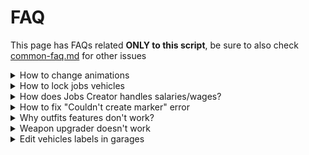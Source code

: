 # FAQ

This page has FAQs related **ONLY to this script**, be sure to also check [common-faq.md](../jaksams-scripts/common-faq.md "mention") for other issues

<details>

<summary>How to change animations</summary>

[This is a list of usable animations](https://en.los-santos-multiplayer.com/dev.airdancer?cxt=anim)

* Bigger text is the animation dictionary
* Smaller text is animation name

[This is the list of usable scenarios](https://wiki.rage.mp/index.php?title=Scenarios)

The main difference between scenarios and animations, is that usually a scenario have a object attached to animation

_It's not possible to use external animations_

**Note: not all animations in the lists work**

</details>

<details>

<summary>How to lock jobs vehicles</summary>

To lock vehicle you have 2 possibilities:

1. You use the events and exports from the script documentation to integrate your own car lock script
2. You can use **jaksam's Vehicles Keys** which has Jobs Creator integration included

_Note: external scripts integration is completely down to you_

</details>

<details>

<summary>How does Jobs Creator handles salaries/wages?</summary>

Jobs Creator doesn't handle the salaries, this is because the framework script does it

* For ESX, `es_extended` and `esx_society` scripts handle the salaries
* For QBCore, `qb-core` handles the salaries

So you will be able to **define** the salaries in Jobs Creator, but it will be the framework giving money

</details>

<details>

<summary>How to fix "Couldn't create marker" error</summary>

This issue is caused by something wrong in `job_data` table of the database

Possible solutions:

1. Delete `job_data` table from the database and restart the script/server
2. The `id` column of the `job_data` table doesn't have **AUTO INCREMENT** as default value, you have to make it that the default value of that column is **AUTO INCREMENT**

</details>

<details>

<summary>Why outfits features don't work?</summary>

If outfits features don't work, it's because you don't have the dependencies to use them

* On ESX, you must have `esx_skin` and `skinchanger` scripts installed
* On QBCore, you must have `qb-clothing` script installed

Jobs Creator has integration for [**illenium-appearance**](https://github.com/iLLeniumStudios/illenium-appearance) that should work on both frameworks

</details>

<details>

<summary>Weapon upgrader doesn't work</summary>

In case the weapon upgrader marker doesn't work, these are 2 possible reasons:

1. You are using an addon weapon, but you didn't configure it properly in `es_extended` script
2. Your inventory edits the standard behavior of **ESX/QBCore**, so in this case you must use your own inventory instead of Jobs Creator to use weapons components and tints

</details>

<details>

<summary>Edit vehicles labels in garages</summary>

Jobs Creator retrieves the vehicles labels through FiveM natives, so to have custom labels, you'll have to configure them in your addon vehicle script.

In FiveM forums there are multiple guides on how to configure addon vehicles display names

</details>
